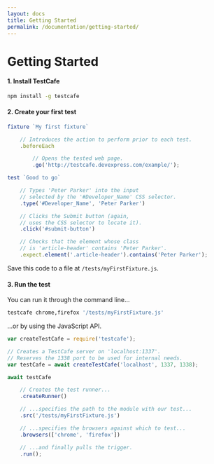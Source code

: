 ```yaml
---
layout: docs
title: Getting Started
permalink: /documentation/getting-started/
---
```

# Getting Started

#### 1. Install TestCafe

```sh
npm install -g testcafe
```

#### 2. Create your first test

```js
fixture `My first fixture`

    // Introduces the action to perform prior to each test.
    .beforeEach

        // Opens the tested web page.
        .go('http://testcafe.devexpress.com/example/');

test `Good to go`

    // Types 'Peter Parker' into the input
    // selected by the '#Developer_Name' CSS selector.
    .type('#Developer_Name', 'Peter Parker')

    // Clicks the Submit button (again,
    // uses the CSS selector to locate it).
    .click('#submit-button')

    // Checks that the element whose class
    // is 'article-header' contains 'Peter Parker'.
    .expect.element('.article-header').contains('Peter Parker');
```

Save this code to a file at `/tests/myFirstFixture.js`.

#### 3. Run the test

You can run it through the command line...

```sh
testcafe chrome,firefox '/tests/myFirstFixture.js'
```

...or by using the JavaScript API.

```js
var createTestCafe = require('testcafe');

// Creates a TestCafe server on 'localhost:1337'.
// Reserves the 1338 port to be used for internal needs.
var testCafe = await createTestCafe('localhost', 1337, 1338);

await testCafe

    // Creates the test runner...
    .createRunner()

    // ...specifies the path to the module with our test...
    .src('/tests/myFirstFixture.js')

    // ...specifies the browsers against which to test...
    .browsers(['chrome', 'firefox'])

    // ...and finally pulls the trigger.
    .run();
```